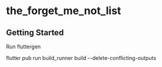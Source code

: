 # the_forget_me_not_list


## Getting Started

Run fluttergen

flutter pub run build_runner build --delete-conflicting-outputs
